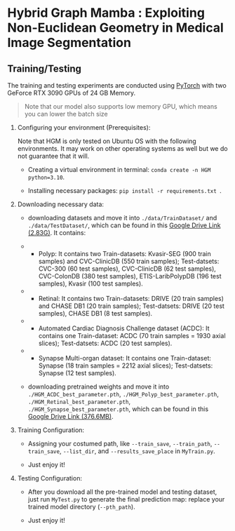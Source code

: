 # Hybrid Graph Mamba : Exploiting Non-Euclidean Geometry in Medical Image Segmentation

## Training/Testing

The training and testing experiments are conducted using [PyTorch](https://github.com/pytorch/pytorch) with 
two GeForce RTX 3090 GPUs of 24 GB Memory.

> Note that our model also supports low memory GPU, which means you can lower the batch size


1. Configuring your environment (Prerequisites):
   
    Note that HGM is only tested on Ubuntu OS with the following environments. 
    It may work on other operating systems as well but we do not guarantee that it will.
    
    + Creating a virtual environment in terminal: `conda create -n HGM python=3.10`.
    
    + Installing necessary packages: `pip install -r requirements.txt `.
    
2. Downloading necessary data:

    
    + downloading datasets and move it into `./data/TrainDataset/` and `./data/TestDataset/`, 
    which can be found in this [Google Drive Link (2.83G)](https://drive.google.com/file/d/1zUFsh18vlx7vX_AsdLU6NfqiOyctikVT/view?usp=drive_link). It contains:
    
    + + Polyp: It contains two Train-datasets: Kvasir-SEG (900 train samples) and CVC-ClinicDB (550 train samples); Test-datsets: CVC-300 (60 test samples), CVC-ClinicDB (62 test samples), CVC-ColonDB (380 test samples), ETIS-LaribPolypDB (196 test samples), Kvasir (100 test samples).

    + + Retinal: It contains two Train-datasets: DRIVE (20 train samples) and  CHASE DB1 (20 train samples); Test-datsets: DRIVE (20 test samples), CHASE DB1 (8 test samples).
    
    + + Automated Cardiac Diagnosis Challenge dataset (ACDC): It contains one Train-dataset: ACDC (70 train samples = 1930 axial slices); Test-datsets: ACDC (20 test samples).

    + + Synapse Multi-organ dataset: It contains one Train-dataset: Synapse (18 train samples = 2212 axial slices); Test-datsets: Synapse (12 test samples).

    + downloading pretrained weights and move it into `./HGM_ACDC_best_parameter.pth`, `./HGM_Polyp_best_parameter.pth`, `./HGM_Retinal_best_parameter.pth`, `./HGM_Synapse_best_parameter.pth`,
    which can be found in this [Google Drive Link (376.6MB)](https://drive.google.com/file/d/118OOWI2W86MfOhwi1CcRw-j8h9J8FeN3/view?usp=drive_link).
    
3. Training Configuration:

    + Assigning your costumed path, like `--train_save`, `--train_path`, `--train_save`, `--list_dir`, and `--results_save_place` in `MyTrain.py`.
    
    + Just enjoy it!

4. Testing Configuration:

    + After you download all the pre-trained model and testing dataset, just run `MyTest.py` to generate the final prediction map: 
    replace your trained model directory (`--pth_path`).
    
    + Just enjoy it!
